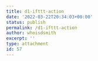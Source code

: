 ```yaml
---
title: d1-ifttt-action
date: '2022-03-22T20:34:03+00:00'
status: publish
permalink: /d1-ifttt-action
author: whoisdsmith
excerpt: ''
type: attachment
id: 57
---
```

<!DOCTYPE html PUBLIC "-//W3C//DTD HTML 4.0 Transitional//EN" "http://www.w3.org/TR/REC-html40/loose.dtd">
<?xml encoding="UTF-8">

